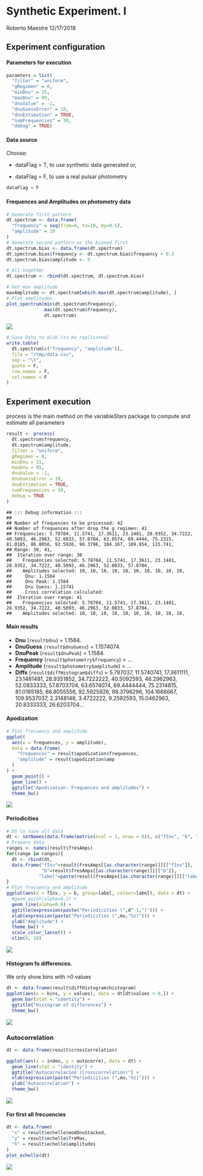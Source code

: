 Synthetic Experiment. I
================
Roberto Maestre
12/17/2018

Experiment configuration
------------------------

#### Parameters for execution

``` r
paramters = list(
  "filter" = "uniform",
  "gRegimen" = 0,
  "minDnu" = 15,
  "maxDnu" = 95,
  "dnuValue" = -1,
  "dnuGuessError" = 10,
  "dnuEstimation" = TRUE,
  "numFrequencies" = 30,
  "debug" = TRUE)
```

#### Data source

Choose:

-   dataFlag = T, to use synthetic data generated or,

-   dataFlag = F, to use a real pulsar photometry

``` r
dataFlag = F
```

#### Frequences and Amplitudes on photometry data

``` r
# Generate first pattern
dt.spectrum <- data.frame(
  "frequency" = seq(from=0, to=10, by=0.5),
  "amplitude" = 10
)
# Generate second pattern as the biased first
dt.spectrum.bias <- data.frame(dt.spectrum)
dt.spectrum.bias$frequency <- dt.spectrum.bias$frequency + 0.3
dt.spectrum.bias$amplitude <- 5

# All together
dt.spectrum <- rbind(dt.spectrum, dt.spectrum.bias)

# Get max amplitude
maxAmplitude <- dt.spectrum[which.max(dt.spectrum$amplitude), ]
# Plot amplitudes
plot_spectrum(min(dt.spectrum$frequency),
              max(dt.spectrum$frequency),
              dt.spectrum)
```

![](ShynteticExpI_files/figure-markdown_github/calculateEspectrum-1.png)

``` r
# Save Data to disk (to be replicated)
write.table(
  dt.spectrum[c("frequency", "amplitude")],
  file = "/tmp/data.csv",
  sep = "\t",
  quote = F,
  row.names = F,
  col.names = F
)
```

Experiment execution
--------------------

process is the main method on the variableStars package to compute and estimate all parameters

``` r
result <- process(
  dt.spectrum$frequency,
  dt.spectrum$amplitude,
  filter = "uniform",
  gRegimen = 0,
  minDnu = 15,
  maxDnu = 95,
  dnuValue = -1,
  dnuGuessError = 10,
  dnuEstimation = TRUE,
  numFrequencies = 30,
  debug = TRUE
)
```

    ## ::: Debug information :::
    ## 
    ## Number of frequences to be processed: 42
    ## Number of frequences after drop the g regimen: 41
    ## Frequencies: 5.78704, 11.5741, 17.3611, 23.1481, 28.9352, 34.7222, 40.5093, 46.2963, 52.0833, 57.8704, 63.6574, 69.4444, 75.2315, 81.0185, 86.8056, 92.5926, 98.3796, 104.167, 109.954, 115.741, 
    ## Range: 30, 41, 
    ##  Iteration over range: 30
    ##    Frequencies selected: 5.78704, 11.5741, 17.3611, 23.1481, 28.9352, 34.7222, 40.5093, 46.2963, 52.0833, 57.8704, 
    ##    Amplitudes selected: 10, 10, 10, 10, 10, 10, 10, 10, 10, 10, 
    ##     Dnu: 1.1584
    ##     Dnu Peak: 1.1584
    ##     Dnu Guess: 1.15741
    ##     Cross correlation calculated:
    ##  Iteration over range: 41
    ##    Frequencies selected: 5.78704, 11.5741, 17.3611, 23.1481, 28.9352, 34.7222, 40.5093, 46.2963, 52.0833, 57.8704, 
    ##    Amplitudes selected: 10, 10, 10, 10, 10, 10, 10, 10, 10, 10,

#### Main results

-   **Dnu** (`result$dnu`) = 1.1584.
-   **DnuGuess** `(result$dnuGuess`) = 1.1574074.
-   **DnuPeak** (`result$dnuPeak`) = 1.1584.
-   **Frequency** (`result$photometry$frequency`) = ...
-   **Amplitude** (`result$photometry$amplitude`) = ...
-   **Diffs** (`result$diffHistogram$diffs`) = 5.787037, 11.5740741, 17.3611111, 23.1481481, 28.9351852, 34.7222222, 40.5092593, 46.2962963, 52.0833333, 57.8703704, 63.6574074, 69.4444444, 75.2314815, 81.0185185, 86.8055556, 92.5925926, 98.3796296, 104.1666667, 109.9537037, 2.3148148, 3.4722222, 9.2592593, 15.0462963, 20.8333333, 26.6203704...

#### Apodization

``` r
# Plot frecuency and amplitude
ggplot(
  aes(x = frequences, y = amplitude),
  data = data.frame(
    "frequences" = result$apodization$frequences,
    "amplitude" = result$apodization$amp
  )
) +
  geom_point() +
  geom_line() +
  ggtitle("Apodization- Frequences and amplitudes") +
  theme_bw()
```

![](ShynteticExpI_files/figure-markdown_github/apodization-1.png)

#### Periodicities

``` r
# DS to save all data
dt <- setNames(data.frame(matrix(ncol = 3, nrow = 0)), c("fInv", "b", "label"))
# Prepare data
ranges <- names(result$fresAmps)
for(range in ranges){
  dt <- rbind(dt, 
  data.frame("fInv"=result$fresAmps[[as.character(range)]][["fInv"]],
             "b"=result$fresAmps[[as.character(range)]][["b"]],
            "label"=paste(result$fresAmps[[as.character(range)]][["label"]]," freqs")))
}
# Plot frecuency and amplitude
ggplot(aes(x = fInv, y = b, group=label, colour=label), data = dt) +
  #geom_point(alpha=0.2) +
  geom_line(alpha=0.8) +
  ggtitle(expression(paste("Periodicities (",d^-1,")"))) +
  xlab(expression(paste("Periodicities (",mu,"hz)"))) +
  ylab("Amplitude") +
  theme_bw() + 
  scale_color_lancet() +
  xlim(0, 10)
```

![](ShynteticExpI_files/figure-markdown_github/ftPower-1.png)

#### Histogram fo differences.

We only show bins with &gt;0 values

``` r
dt <- data.frame(result$diffHistogram$histogram)
ggplot(aes(x = bins, y = values), data = dt[dt$values > 0,]) +
  geom_bar(stat = "identity") +
  ggtitle("Histogram of differences") +
  theme_bw()
```

![](ShynteticExpI_files/figure-markdown_github/diffsHistogram-1.png)

### Autocorrelation

``` r
dt <- data.frame(result$crossCorrelation)

ggplot(aes(x = index, y = autocorre), data = dt) +
  geom_line(stat = "identity") +
  ggtitle("Autocorrelacion (Crosscorrelation)") +
  xlab(expression(paste("Periodicities (",mu,"hz)"))) +
  ylab("Autocorrelation") +
  theme_bw()
```

![](ShynteticExpI_files/figure-markdown_github/autocor-1.png)

#### For first all frecuencies

``` r
dt <- data.frame(
  "x" = result$echelle$modDnuStacked,
  "y" = result$echelle$freMas,
  "h" = result$echelle$amplitudes
)
plot_echelle(dt)
```

![](ShynteticExpI_files/figure-markdown_github/echelle30-1.png)
